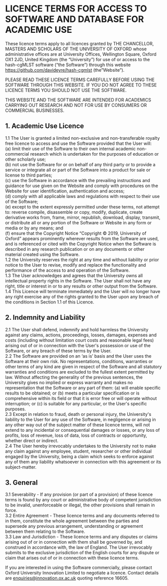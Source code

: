 # LICENCE TERMS FOR ACCESS TO SOFTWARE AND DATABASE FOR ACADEMIC USE  
  
These licence terms apply to all licences granted by THE CHANCELLOR, MASTERS AND SCHOLARS OF THE UNIVERSITY OF OXFORD whose administrative offices are at University Offices, Wellington Square, Oxford OX1 2JD, United Kingdom (the “University”) for use of or access to the hash-cgMLST software (“the Software”) through this website https://github.com/davideyre/hash-cgmlst (the”Website”).   
  
PLEASE READ THESE LICENCE TERMS CAREFULLY BEFORE USING THE SOFTWARE THROUGH THIS WEBSITE.  IF YOU DO NOT AGREE TO THESE LICENCE TERMS YOU SHOULD NOT USE THE SOFTWARE.  
  
THIS WEBSITE AND THE SOFTWARE ARE INTENDED FOR ACADEMICS CARRYING OUT RESEARCH AND NOT FOR USE BY CONSUMERS OR COMMERCIAL BUSINESSES.  

## 1.	Academic Use Licence  
1.1	The User is granted a limited non-exclusive and non-transferable royalty free licence to access and use the Software provided that the User will:  
(a)	limit their use of the Software to their own internal academic non-commercial research which is undertaken for the purposes of education or other scholarly use;   
(b)	not use the Software for or on behalf of any third party or to provide a service or integrate all or part of the Software into a product for sale or license to third parties;  
(c)	use the Software in accordance with the prevailing instructions and guidance for use given on the Website and comply with procedures on the Website for user identification, authentication and access;  
(d)	comply with all applicable laws and regulations with respect to their use of the Software;   
(e)	except to the extent expressly permitted under these terms, not attempt to: reverse compile, disassemble or copy, modify, duplicate, create derivative works from, frame, mirror, republish, download, display, transmit, or distribute all or any portion of the Software or Website in any form or media or by any means; and   
(f)	ensure that the Copyright Notice “Copyright © 2019, University of Oxford” appears prominently wherever results from the Software are used, and is referenced or cited with the Copyright Notice when the Software is described in any research publication or on any documents or other material created using the Software.  
1.2	the University reserves the right at any time and without liability or prior notice to the User to revise, modify and replace the functionality and performance of the access to and operation of the Software.   
1.3	The User acknowledges and agrees that the University owns all intellectual property rights in the Software. The User shall not have any right, title or interest in or to any results or other output from the Software.  
1.4	This Licence will terminate immediately and the User will no longer have any right exercise any of the rights granted to the User upon any breach of the conditions in Section 1.1 of this Licence.  
  
## 2.	Indemnity and Liability   
2.1	The User shall defend, indemnify and hold harmless the University against any claims, actions, proceedings, losses, damages, expenses and costs (including without limitation court costs and reasonable legal fees) arising out of or in connection with the User's possession or use of the Software, or any breach of these terms by the User.   
2.2	The Software are provided on an ‘as is’ basis and the User uses the Software at their own risk. No representations, conditions, warranties or other terms of any kind are given in respect of the Software and all statutory warranties and conditions are excluded to the fullest extent permitted by law. Without affecting the generality of the previous sentences, the University gives no implied or express warranty and makes no representation that the Software or any part of them: (a) will enable specific results to be obtained; or (b) meets a particular specification or is comprehensive within its field or that it is error free or will operate without interruption; or (c) is suitable for any particular, or the User's specific purposes.   
2.3	Except in relation to fraud, death or personal injury, the University's liability to the User for any use of the Software, in negligence or arising in any other way out of the subject matter of these licence terms, will not extend to any incidental or consequential damages or losses, or any loss of profits, loss of revenue, loss of data, loss of contracts or opportunity, whether direct or indirect.  
2.4	The User hereby irrevocably undertakes to the University not to make any claim against any employee, student, researcher or other individual engaged by the University, being a claim which seeks to enforce against any of them any liability whatsoever in connection with this agreement or its subject-matter.   
  
## 3.	General   
3.1	Severability - If any provision (or part of a provision) of these licence terms is found by any court or administrative body of competent jurisdiction to be invalid, unenforceable or illegal, the other provisions shall remain in force.  
3.2	Entire Agreement - These licence terms and any documents referred to in them, constitute the whole agreement between the parties and supersede any previous arrangement, understanding or agreement between them relating to the Software.   
3.3	Law and Jurisdiction - These licence terms and any disputes or claims arising out of or in connection with them shall be governed by, and construed in accordance with, the law of England. The User irrevocably submits to the exclusive jurisdiction of the English courts for any dispute or claim that arises out of or in connection with these licence terms.  
  
If you are interested in using the Software commercially, please contact Oxford University Innovation Limited to negotiate a licence. Contact details are enquiries@innovation.ox.ac.uk quoting reference 16605.